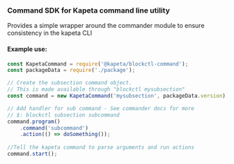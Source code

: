 ### Command SDK for Kapeta command line utility

Provides a simple wrapper around the commander module to ensure consistency
in the kapeta CLI

#### Example use:
```javascript
const KapetaCommand = require('@kapeta/blockctl-command');
const packageData = require('./package');

// Create the subsection command object.
// This is made available through "blockctl mysubsection"
const command = new KapetaCommand('mysubsection', packageData.version);

// Add handler for sub command - See commander docs for more
// $: blockctl subsection subcommand
command.program()
    .command('subcommand')  
    .action(() => doSomething());
                
//Tell the kapeta command to parse arguments and run actions
command.start();
``` 
